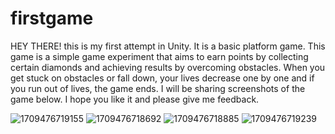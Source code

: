 # firstgame

HEY THERE! this is my first attempt in Unity. It is a basic platform game. This game is a simple game experiment that aims to earn points by collecting certain diamonds and achieving results by overcoming obstacles. When you get stuck on obstacles or fall down, your lives decrease one by one and if you run out of lives, the game ends. I will be sharing screenshots of the game below.  I hope you like it and please give me feedback.


![1709476719155](https://github.com/CaramelMisto/firstgame/assets/116724665/d0bd87d6-71ce-4cdd-973a-7c4932c6bdfa)
![1709476718692](https://github.com/CaramelMisto/firstgame/assets/116724665/b38a2aea-50e9-477c-8d6e-9c4e0c4588cb)
![1709476718885](https://github.com/CaramelMisto/firstgame/assets/116724665/c17def1e-8fa2-4be2-847f-2e47945dde2e)
![1709476719239](https://github.com/CaramelMisto/firstgame/assets/116724665/9f296ae2-0cf6-4bd5-b2e5-5d5f92467c6a)
